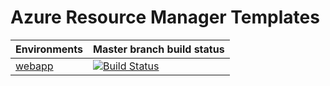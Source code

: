 # Azure Resource Manager Templates


Environments |  Master branch build status
---------|----------
 [webapp](https://github.com/Lateral-Pathfinder/arm-templates/tree/master/environments/webapp) | [![Build Status](https://dev.azure.com/lateral-pathfinder-open/ARM%20Templates/_apis/build/status/Webapp?branchName=master)](https://dev.azure.com/lateral-pathfinder-open/ARM%20Templates/_build/latest?definitionId=1&branchName=master)

